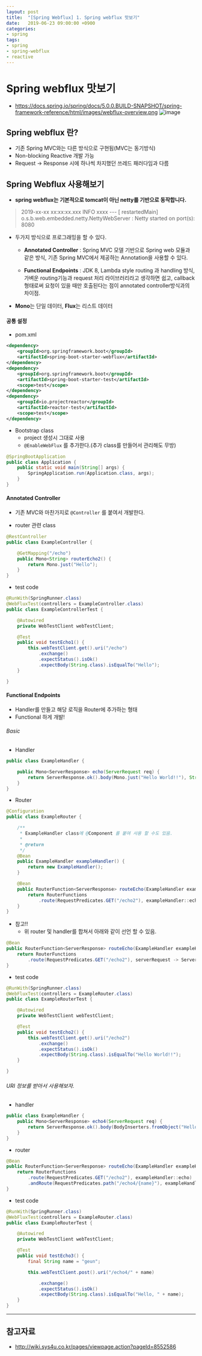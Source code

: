 ```yaml
---
layout: post
title:  "[Spring Webflux] 1. Spring webflux 맛보기"
date:   2019-06-23 09:00:00 +0900
categories:
- spring
tags: 
- spring
- spring-webflux
- reactive
---
```

# Spring webflux 맛보기
- https://docs.spring.io/spring/docs/5.0.0.BUILD-SNAPSHOT/spring-framework-reference/html/images/webflux-overview.png
![image](https://user-images.githubusercontent.com/13219787/59997355-dc31f380-9697-11e9-9fc4-942e2f2422c3.png)

## Spring webflux 란?
- 기존 Spring MVC와는 다른 방식으로 구현됨(MVC는 동기방식)
- Non-blocking Reactive 개발 가능
- Request -> Response 시에 하나씩 차지했던 쓰레드 패러다임과 다름

## Spring Webflux 사용해보기
- **spring webflux는 기본적으로 tomcat이 아닌 netty를 기반으로 동작합니다.**

> 2019-xx-xx xx:xx:xx.xxx  INFO xxxx --- [  restartedMain] o.s.b.web.embedded.netty.NettyWebServer  : Netty started on port(s): 8080

- 두가지 방식으로 프로그래밍을 할 수 있다.
    - **Annotated Controller** : Spring MVC 모델 기반으로 Spring web 모듈과 같은 방식, 기존 Spring MVC에서 제공하는 Annotation을 사용할 수 있다.

    - **Functional Endpoints** : JDK 8, Lambda style routing 과 handling 방식, 가벼운 routing기능과 request 처리 라이브러리라고 생각하면 쉽고, callback형태로써 요청이 있을 때만 호출된다는 점이 annotated controller방식과의 차이점.

- **Mono**는 단일 데이터, **Flux**는 리스트 데이터

#### 공통 설정
- pom.xml

```xml
<dependency>
	<groupId>org.springframework.boot</groupId>
	<artifactId>spring-boot-starter-webflux</artifactId>
</dependency>
<dependency>
	<groupId>org.springframework.boot</groupId>
	<artifactId>spring-boot-starter-test</artifactId>
	<scope>test</scope>
</dependency>
<dependency>
	<groupId>io.projectreactor</groupId>
	<artifactId>reactor-test</artifactId>
	<scope>test</scope>
</dependency>
```

- Bootstrap class
    - project 생성시 그대로 사용
    - `@EnableWebFlux` 를 추가한다.(추가 class를 만들어서 관리해도 무방)

```java
@SpringBootApplication
public class Application {
	public static void main(String[] args) {
		SpringApplication.run(Application.class, args);
	}
}
```

#### Annotated Controller
- 기존 MVC와 마찬가지로 `@Controller` 를 붙여서 개발한다.

- router 관련 class

```java
@RestController
public class ExampleController {

	@GetMapping("/echo")
	public Mono<String> routerEcho2() {
		return Mono.just("Hello");
	}
}
```
- test code

```java
@RunWith(SpringRunner.class)
@WebFluxTest(controllers = ExampleController.class)
public class ExampleControllerTest {

	@Autowired
	private WebTestClient webTestClient;

	@Test
	public void testEcho1() {
		this.webTestClient.get().uri("/echo")
			.exchange()
			.expectStatus().isOk()
			.expectBody(String.class).isEqualTo("Hello");
	}

}
```

#### Functional Endpoints
- Handler를 만들고 해당 로직을 Router에 추가하는 형태
- Functional 하게 개발!

###### Basic
- Handler

```java
public class ExampleHandler {

	public Mono<ServerResponse> echo(ServerRequest req) {
		return ServerResponse.ok().body(Mono.just("Hello World!!"), String.class);
	}
}
```

- Router

```java
@Configuration
public class ExampleRouter {

	/**
	 * ExampleHandler class에 @Component 를 붙여 사용 할 수도 있음.
	 *
	 * @return
	 */
	@Bean
	public ExampleHandler exampleHandler() {
		return new ExampleHandler();
	}

	@Bean
	public RouterFunction<ServerResponse> routeEcho(ExampleHandler exampleHandler) {
		return RouterFunctions
			.route(RequestPredicates.GET("/echo2"), exampleHandler::echo);
	}
}
```

- 참고!!
    - 위 router 및 handler를 합쳐서 아래와 같이 선언 할 수 있음.

```java
@Bean
public RouterFunction<ServerResponse> routeEcho(ExampleHandler exampleHandler) {
	return RouterFunctions
		.route(RequestPredicates.GET("/echo2"), serverRequest -> ServerResponse.ok().body(Mono.just("Hello World!!"), String.class));
}
```

- test code

```java
@RunWith(SpringRunner.class)
@WebFluxTest(controllers = ExampleRouter.class)
public class ExampleRouterTest {

	@Autowired
	private WebTestClient webTestClient;

	@Test
	public void testEcho2() {
		this.webTestClient.get().uri("/echo2")
			.exchange()
			.expectStatus().isOk()
			.expectBody(String.class).isEqualTo("Hello World!!");
	}

}
```

###### URI 정보를 받아서 사용해보자.
- handler

```java
public class ExampleHandler {
	public Mono<ServerResponse> echo4(ServerRequest req) {
		return ServerResponse.ok().body(BodyInserters.fromObject("Hello, " + req.pathVariable("name")));
	}
}
```

- router

```java
@Bean
public RouterFunction<ServerResponse> routeEcho(ExampleHandler exampleHandler) {
	return RouterFunctions
		.route(RequestPredicates.GET("/echo2"), exampleHandler::echo)
		.andRoute(RequestPredicates.path("/echo4/{name}"), exampleHandler::echo4);
}
```

- test code

```java
@RunWith(SpringRunner.class)
@WebFluxTest(controllers = ExampleRouter.class)
public class ExampleRouterTest {

	@Autowired
	private WebTestClient webTestClient;

	@Test
	public void testEcho3() {
		final String name = "geun";

		this.webTestClient.post().uri("/echo4/" + name)

			.exchange()
			.expectStatus().isOk()
			.expectBody(String.class).isEqualTo("Hello, " + name);
	}
}
```

---

## 참고자료
- http://wiki.sys4u.co.kr/pages/viewpage.action?pageId=8552586

